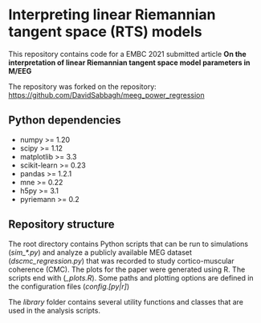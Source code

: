 Interpreting linear Riemannian tangent space (RTS) models
=========================================================

This repository contains code for a EMBC 2021 submitted article
**On the interpretation of linear Riemannian tangent space model parameters in M/EEG**

The repository was forked on the repository:
https://github.com/DavidSabbagh/meeg_power_regression

Python dependencies
-------------------

 - numpy >= 1.20
 - scipy >= 1.12
 - matplotlib >= 3.3
 - scikit-learn >= 0.23
 - pandas >= 1.2.1
 - mne >= 0.22
 - h5py >= 3.1
 - pyriemann >= 0.2


Repository structure
-----------------

The root directory contains Python scripts that can be run to simulations (*sim_\*.py*) and analyze a publicly available MEG dataset (*dscmc_regression.py*) that was recorded to study cortico-muscular coherence (CMC).
The plots for the paper were generated using R. The scripts end with (*_plots.R*).
Some paths and plotting options are defined in the configuration files (*config.\[py|r\]*)

The *library* folder contains several utility functions and classes that are used in the analysis scripts.
